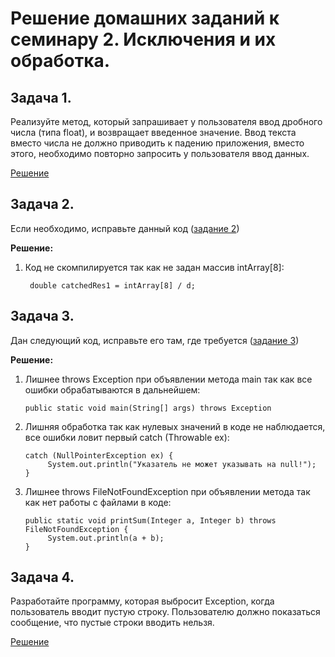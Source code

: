 
# <span>__Решение домашних заданий к семинару 2. Исключения и их обработка.__</span>

## **Задача 1.**

Реализуйте метод, который запрашивает у пользователя ввод дробного числа (типа float), и возвращает введенное значение. Ввод текста вместо числа не должно приводить к падению приложения, вместо этого, необходимо повторно запросить у пользователя ввод данных.

[Решение](https://github.com/konopleva-nina/exception_handling_GB/blob/main/homework/src/task1_sem2.java)

## **Задача 2.**

Если необходимо, исправьте данный код ([задание 2](https://docs.google.com/document/d/17EaA1lDxzD5YigQ5OAal60fOFKVoCbEJqooB9XfhT7w/edit))

**Решение:**

1. Код не скомпилируется так как не задан массив intArray[8]:
       
        double catchedRes1 = intArray[8] / d;

## **Задача 3.**

Дан следующий код, исправьте его там, где требуется ([задание 3](https://docs.google.com/document/d/17EaA1lDxzD5YigQ5OAal60fOFKVoCbEJqooB9XfhT7w/edit))

**Решение:**

1. Лишнее throws Exception при объявлении метода main так как все ошибки обрабатываются в дальнейшем:

       public static void main(String[] args) throws Exception 

2. Лишняя обработка так как нулевых значений в коде не наблюдается, все ошибки ловит первый catch (Throwable ex):

       catch (NullPointerException ex) {
            System.out.println("Указатель не может указывать на null!");
       }

3. Лишнее throws FileNotFoundException при объявлении метода так как нет работы с файлами в коде:

       public static void printSum(Integer a, Integer b) throws FileNotFoundException {
            System.out.println(a + b);
       }

## **Задача 4.**

Разработайте программу, которая выбросит Exception, когда пользователь вводит пустую строку. Пользователю должно показаться сообщение, что пустые строки вводить нельзя.

[Решение]()



